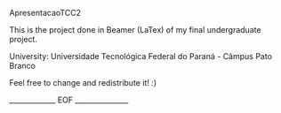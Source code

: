 ApresentacaoTCC2

This is the project done in Beamer (LaTex) of my final undergraduate project.

University: Universidade Tecnológica Federal do Paraná - Câmpus Pato Branco

Feel free to change and redistribute it! :)

_____________ EOF _______________
